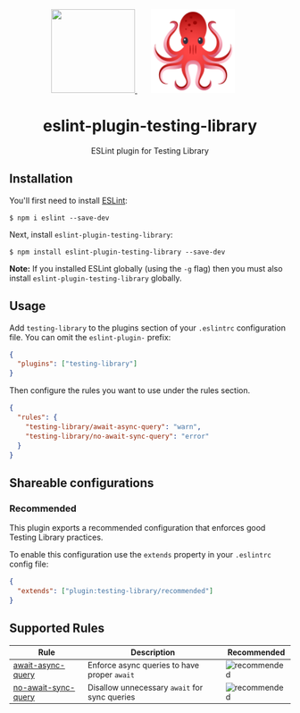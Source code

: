 <div align="center">
  <a href="https://eslint.org/">
    <img width="150" height="150" src="https://eslint.org/assets/img/logo.svg">
  </a>
  <a href="https://testing-library.com/">
    <img width="150" height="150" vspace="" hspace="25" src="https://raw.githubusercontent.com/testing-library/dom-testing-library/master/other/octopus.png">
  </a>
  <h1>eslint-plugin-testing-library</h1>
  <p>ESLint plugin for Testing Library</p>
</div>

## Installation

You'll first need to install [ESLint](http://eslint.org):

```
$ npm i eslint --save-dev
```

Next, install `eslint-plugin-testing-library`:

```
$ npm install eslint-plugin-testing-library --save-dev
```

**Note:** If you installed ESLint globally (using the `-g` flag) then you must also install `eslint-plugin-testing-library` globally.

## Usage

Add `testing-library` to the plugins section of your `.eslintrc` configuration file. You can omit the `eslint-plugin-` prefix:

```json
{
  "plugins": ["testing-library"]
}
```

Then configure the rules you want to use under the rules section.

```json
{
  "rules": {
    "testing-library/await-async-query": "warn",
    "testing-library/no-await-sync-query": "error"
  }
}
```

## Shareable configurations

### Recommended

This plugin exports a recommended configuration that enforces good Testing Library practices.

To enable this configuration use the `extends` property in your `.eslintrc` config file:

```json
{
  "extends": ["plugin:testing-library/recommended"]
}
```

## Supported Rules

| Rule                                                     | Description                                   | Recommended      |
| -------------------------------------------------------- | --------------------------------------------- | ---------------- |
| [await-async-query](docs/rules/await-async-query.md)     | Enforce async queries to have proper `await`  | ![recommended][] |
| [no-await-sync-query](docs/rules/no-await-sync-query.md) | Disallow unnecessary `await` for sync queries | ![recommended][] |

[recommended]: https://img.shields.io/badge/recommended-lightgrey?style=flat-square
